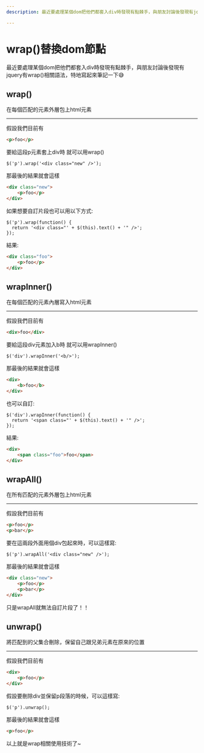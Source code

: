 ```yaml
---
description: 最近要處理某個dom把他們都套入div時發現有點棘手，與朋友討論後發現有jquery有wrap()相關語法，特地寫起來筆記一下😅

---
```


# wrap()替換dom節點

最近要處理某個dom把他們都套入div時發現有點棘手，與朋友討論後發現有jquery有wrap()相關語法，特地寫起來筆記一下😅

## wrap()

在每個匹配的元素外層包上html元素

---

假設我們目前有

``` HTML
<p>foo</p>
```

要給這段p元素套上div時 就可以用wrap()

``` JS
$('p').wrap('<div class="new" />');
```

那最後的結果就會這樣

``` HTML
<div class="new">
    <p>foo</p>
</div>
```

如果想要自訂片段也可以用以下方式:

``` JS
$('p').wrap(function() {
  return '<div class="' + $(this).text() + '" />';
});
```

結果:

``` HTML
<div class="foo">
    <p>foo</p>
</div>
```

## wrapInner()

在每個匹配的元素內層寫入html元素

---

假設我們目前有

``` HTML
<div>foo</div>
```

要給這段div元素加入b時 就可以用wrapInner()

``` JS
$('div').wrapInner('<b/>');
```

那最後的結果就會這樣

``` HTML
<div>
    <b>foo</b>
</div>
```

也可以自訂:

``` JS
$('div').wrapInner(function() {
  return '<span class="' + $(this).text() + '" />';
});
```

結果:

``` HTML
<div>
    <span class="foo">foo</span>
</div>
```

## wrapAll()

在所有匹配的元素外層包上html元素

---

假設我們目前有

``` HTML
<p>foo</p>
<p>bar</p>
```

要在這兩段外面用個div包起來時，可以這樣寫:

``` JS
$('p').wrapAll('<div class="new" />');
```

那最後的結果就會這樣

``` HTML
<div class="new">
    <p>foo</p>
    <p>bar</p>
</div>
```

只是wrapAll就無法自訂片段了！！

## unwrap()

將匹配到的父集合刪除，保留自己跟兄弟元素在原來的位置

---

假設我們目前有

``` HTML
<div>
    <p>foo</p>
</div>
```

假設要刪除div並保留p段落的時候，可以這樣寫:

``` JS
$('p').unwrap();
```

那最後的結果就會這樣

``` HTML
<p>foo</p>
```

以上就是wrap相關使用技術了~

